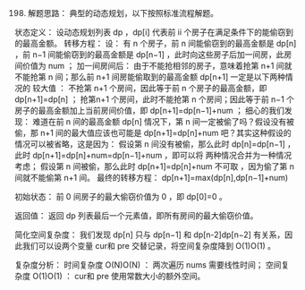 198. 解题思路：
典型的动态规划，以下按照标准流程解题。

状态定义：
设动态规划列表 dp ，dp[i] 代表前 ii 个房子在满足条件下的能偷窃到的最高金额。
转移方程：
设： 有 n 个房子，前 n 间能偷窃到的最高金额是 dp[n] ，前 n−1 间能偷窃到的最高金额是 dp[n−1] ，此时向这些房子后加一间房，此房间价值为 num ；
加一间房间后： 由于不能抢相邻的房子，意味着抢第 n+1 间就不能抢第 n 间；那么前 n+1 间房能偷取到的最高金额 dp[n+1] 一定是以下两种情况的 较大值 ：
不抢第 n+1 个房间，因此等于前 n 个房子的最高金额，即 dp[n+1]=dp[n] ；
抢第n+1 个房间，此时不能抢第 n 个房间；因此等于前 n−1 个房子的最高金额加上当前房间价值，即 dp[n+1]=dp[n−1]+num ；
细心的我们发现： 难道在前 n 间的最高金额 dp[n] 情况下，第 n 间一定被偷了吗？假设没有被偷，那 n+1 间的最大值应该也可能是 dp[n+1]=dp[n]+num 吧？其实这种假设的情况可以被省略，这是因为：
假设第 n 间没有被偷，那么此时 dp[n]=dp[n−1] ，此时 dp[n+1]=dp[n]+num=dp[n−1]+num ，即可以将 两种情况合并为一种情况 考虑；
假设第 n 间被偷，那么此时 dp[n+1]=dp[n]+num 不可取 ，因为偷了第 n 间就不能偷第 n+1 间。
最终的转移方程： dp[n+1]=max(dp[n],dp[n−1]+num)

初始状态：
前 0 间房子的最大偷窃价值为 0 ，即 dp[0]=0 。

返回值：
返回 dp 列表最后一个元素值，即所有房间的最大偷窃价值。

简化空间复杂度：
我们发现 dp[n] 只与 dp[n−1] 和 dp[n-2]dp[n−2] 有关系，因此我们可以设两个变量 cur和 pre 交替记录，将空间复杂度降到 O(1)O(1) 。

复杂度分析：
时间复杂度 O(N)O(N) ： 两次遍历 nums 需要线性时间；
空间复杂度 O(1)O(1) ： cur和 pre 使用常数大小的额外空间。
